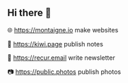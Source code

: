 ## Hi there 👋

🌐 https://montaigne.io    make websites

🥝 https://kiwi.page       publish notes

💌 https://recur.email     write newsletter

📷 https://public.photos   publish photos
